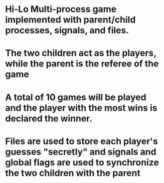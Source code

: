 # Hi-Lo Multi-process game implemented with parent/child processes, signals, and files.
# The two children act as the players, while the parent is the referee of the game
# A total of 10 games will be played and the player with the most wins is declared the winner.
# Files are used to store each player's guesses "secretly" and signals and global flags are used to synchronize the two children with the parent
